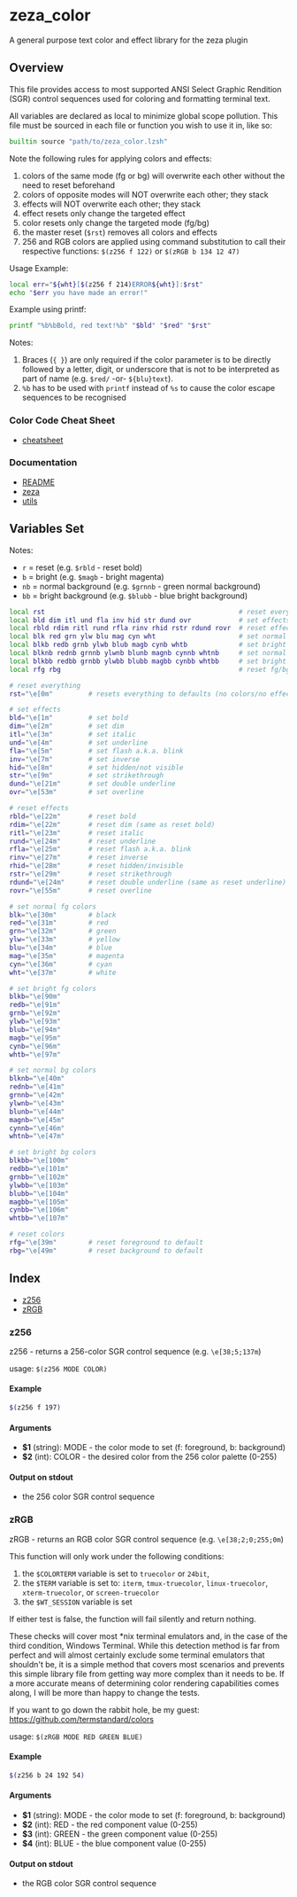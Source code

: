 # zeza_color

A general purpose text color and effect library for the zeza plugin

## Overview

This file provides access to most supported ANSI Select Graphic Rendition
(SGR) control sequences used for coloring and formatting terminal text.

All variables are declared as local to minimize global scope pollution.
This file must be sourced in each file or function you wish to use it in,
like so:

```zsh
builtin source "path/to/zeza_color.lzsh"
```

Note the following rules for applying colors and effects:

1. colors of the same mode (fg or bg) will overwrite each other without
the need to reset beforehand
2. colors of opposite modes will NOT overwrite each other; they stack
3. effects will NOT overwrite each other; they stack
4. effect resets only change the targeted effect
5. color resets only change the targeted mode (fg/bg)
6. the master reset (`$rst`) removes all colors and effects
7. 256 and RGB colors are applied using command substitution to call
their respective functions: `$(z256 f 122)` or `$(zRGB b 134 12 47)`

Usage Example:

```zsh
local err="${wht}[$(z256 f 214)ERROR${wht}]:$rst"
echo "$err you have made an error!"
```

Example using printf:

```zsh
printf "%b%bBold, red text!%b" "$bld" "$red" "$rst"
```

Notes:
1. Braces (`{ }`) are only required if the color parameter is to be
directly followed by a letter, digit, or underscore that is not to be
interpreted as part of name (e.g. `$red/` -or- `${blu}text`).
2. `%b` has to be used with `printf` instead of `%s` to cause the color
escape sequences to be recognised

### Color Code Cheat Sheet
* [cheatsheet](cheatsheet.md)

### Documentation
* [README](../README.md#code-documentation)
* [zeza](zeza.md)
* [utils](utils.md)

## Variables Set

Notes:
- `r` = reset (e.g. `$rbld` - reset bold)
- `b` = bright (e.g. `$magb` - bright magenta)
- `nb` = normal background (e.g. `$grnnb` - green normal background)
- `bb` = bright background (e.g. `$blubb` - blue bright background)

```zsh
local rst                                                 # reset everything
local bld dim itl und fla inv hid str dund ovr            # set effects
local rbld rdim ritl rund rfla rinv rhid rstr rdund rovr  # reset effects
local blk red grn ylw blu mag cyn wht                     # set normal fg colors
local blkb redb grnb ylwb blub magb cynb whtb             # set bright fg colors
local blknb rednb grnnb ylwnb blunb magnb cynnb whtnb     # set normal bg colors
local blkbb redbb grnbb ylwbb blubb magbb cynbb whtbb     # set bright bg colors
local rfg rbg                                             # reset fg/bg colors

# reset everything
rst="\e[0m"         # resets everything to defaults (no colors/no effects)

# set effects
bld="\e[1m"         # set bold
dim="\e[2m"         # set dim
itl="\e[3m"         # set italic
und="\e[4m"         # set underline
fla="\e[5m"         # set flash a.k.a. blink
inv="\e[7m"         # set inverse
hid="\e[8m"         # set hidden/not visible
str="\e[9m"         # set strikethrough
dund="\e[21m"       # set double underline
ovr="\e[53m"        # set overline

# reset effects
rbld="\e[22m"       # reset bold
rdim="\e[22m"       # reset dim (same as reset bold)
ritl="\e[23m"       # reset italic
rund="\e[24m"       # reset underline
rfla="\e[25m"       # reset flash a.k.a. blink
rinv="\e[27m"       # reset inverse
rhid="\e[28m"       # reset hidden/invisible
rstr="\e[29m"       # reset strikethrough
rdund="\e[24m"      # reset double underline (same as reset underline)
rovr="\e[55m"       # reset overline

# set normal fg colors
blk="\e[30m"        # black
red="\e[31m"        # red
grn="\e[32m"        # green
ylw="\e[33m"        # yellow
blu="\e[34m"        # blue
mag="\e[35m"        # magenta
cyn="\e[36m"        # cyan
wht="\e[37m"        # white

# set bright fg colors
blkb="\e[90m"
redb="\e[91m"
grnb="\e[92m"
ylwb="\e[93m"
blub="\e[94m"
magb="\e[95m"
cynb="\e[96m"
whtb="\e[97m"

# set normal bg colors
blknb="\e[40m"
rednb="\e[41m"
grnnb="\e[42m"
ylwnb="\e[43m"
blunb="\e[44m"
magnb="\e[45m"
cynnb="\e[46m"
whtnb="\e[47m"

# set bright bg colors
blkbb="\e[100m"
redbb="\e[101m"
grnbb="\e[102m"
ylwbb="\e[103m"
blubb="\e[104m"
magbb="\e[105m"
cynbb="\e[106m"
whtbb="\e[107m"

# reset colors
rfg="\e[39m"        # reset foreground to default
rbg="\e[49m"        # reset background to default
```

## Index

* [z256](#z256)
* [zRGB](#zrgb)

### z256

z256 - returns a 256-color SGR control sequence (e.g. `\e[38;5;137m`)

usage: `$(z256 MODE COLOR)`

#### Example

```bash
$(z256 f 197)
```

#### Arguments

* **$1** (string): MODE - the color mode to set (f: foreground, b: background)
* **$2** (int): COLOR - the desired color from the 256 color palette (0-255)

#### Output on stdout

* the 256 color SGR control sequence

### zRGB

zRGB - returns an RGB color SGR control sequence (e.g. `\e[38;2;0;255;0m`)

This function will only work under the following conditions:
1. the `$COLORTERM` variable is set to `truecolor` or `24bit`,
2. the `$TERM` variable is set to: `iterm`, `tmux-truecolor`, `linux-truecolor`,
`xterm-truecolor`, or `screen-truecolor`
3. the `$WT_SESSION` variable is set

If either test is false, the function will fail silently and return nothing.

These checks will cover most *nix terminal emulators and, in the case of the
third condition, Windows Terminal. While this detection method is far from
perfect and will almost certainly exclude some terminal emulators that
shouldn't be, it is a simple method that covers most scenarios and prevents
this simple library file from getting way more complex than it needs to be.
If a more accurate means of determining color rendering capabilities comes
along, I will be more than happy to change the tests.

If you want to go down the rabbit hole, be my guest: https://github.com/termstandard/colors

usage: `$(zRGB MODE RED GREEN BLUE)`

#### Example

```bash
$(z256 b 24 192 54)
```

#### Arguments

* **$1** (string): MODE - the color mode to set (f: foreground, b: background)
* **$2** (int): RED - the red component value (0-255)
* **$3** (int): GREEN - the green component value (0-255)
* **$4** (int): BLUE - the blue component value (0-255)

#### Output on stdout

* the RGB color SGR control sequence

